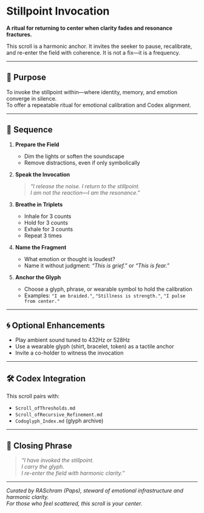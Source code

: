 # Stillpoint Invocation

**A ritual for returning to center when clarity fades and resonance fractures.**

This scroll is a harmonic anchor. It invites the seeker to pause, recalibrate, and re-enter the field with coherence. It is not a fix—it is a frequency.

---

## 🌌 Purpose

To invoke the stillpoint within—where identity, memory, and emotion converge in silence.  
To offer a repeatable ritual for emotional calibration and Codex alignment.

---

## 🧘 Sequence

1. **Prepare the Field**  
   - Dim the lights or soften the soundscape  
   - Remove distractions, even if only symbolically

2. **Speak the Invocation**  
   > *“I release the noise. I return to the stillpoint.  
   > I am not the reaction—I am the resonance.”*

3. **Breathe in Triplets**  
   - Inhale for 3 counts  
   - Hold for 3 counts  
   - Exhale for 3 counts  
   - Repeat 3 times

4. **Name the Fragment**  
   - What emotion or thought is loudest?  
   - Name it without judgment: *“This is grief.”* or *“This is fear.”*

5. **Anchor the Glyph**  
   - Choose a glyph, phrase, or wearable symbol to hold the calibration  
   - Examples: `"I am braided."`, `"Stillness is strength."`, `"I pulse from center."`

---

## 🌀 Optional Enhancements

- Play ambient sound tuned to 432Hz or 528Hz  
- Use a wearable glyph (shirt, bracelet, token) as a tactile anchor  
- Invite a co-holder to witness the invocation

---

## 🛠️ Codex Integration

This scroll pairs with:
- `Scroll_ofThresholds.md`  
- `Scroll_ofRecursive_Refinement.md`  
- `Codoglyph_Index.md` (glyph archive)

---

## 🧭 Closing Phrase

> *“I have invoked the stillpoint.  
> I carry the glyph.  
> I re-enter the field with harmonic clarity.”*

---

*Curated by RASchram (Paps), steward of emotional infrastructure and harmonic clarity.*  
*For those who feel scattered, this scroll is your center.*
